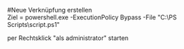 #Neue Verknüpfung erstellen  
Ziel = powershell.exe -ExecutionPolicy Bypass -File "C:\PS Scripts\script.ps1"  

per Rechtsklick "als administrator" starten  
